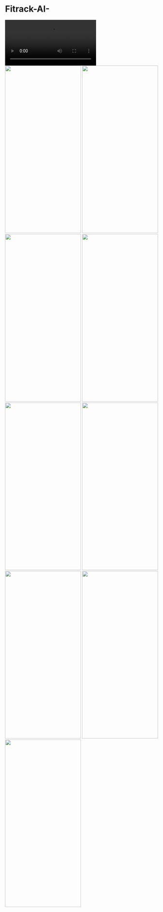 ﻿# Fitrack-AI-
 <video src="https://github.com/user-attachments/assets/366dae3a-8052-4e41-a15f-108be151fe70" controls>
  Your browser does not support the video tag.
</video>

<img src="https://github.com/user-attachments/assets/8d8ee4fa-c8f2-45a3-9251-f4e444b116cb" width="250" height="550">
<img src="https://github.com/user-attachments/assets/0fc14e5e-0c6a-4b1a-9bfe-8048a9527702" width="250" height="550">
<img src="https://github.com/user-attachments/assets/d49ca35b-d2cb-4377-944b-d8e27b4d6a48" width="250" height="550">
<img src="https://github.com/user-attachments/assets/a36817d1-bfd9-4289-a551-fee34fed7608" width="250" height="550">
<img src="https://github.com/user-attachments/assets/9035cac6-12d1-4d5b-92fb-13347bae7ae1" width="250" height="550">
<img src="https://github.com/user-attachments/assets/e8c66028-7b3d-47f7-a321-a59be78255ef" width="250" height="550">
<img src="https://github.com/user-attachments/assets/06a86f13-11df-4522-a121-593b71a53a72" width="250" height="550">
<img src="https://github.com/user-attachments/assets/c00b7b9a-e2ed-42c3-b78a-78665e93e8a6" width="250" height="550">
<img src="https://github.com/user-attachments/assets/f48e43af-5fcb-4315-91ca-5e27f4f641ca" width="250" height="550">
